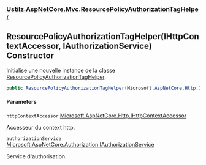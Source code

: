 ### [Ustilz.AspNetCore.Mvc](Ustilz.AspNetCore.Mvc.md 'Ustilz.AspNetCore.Mvc').[ResourcePolicyAuthorizationTagHelper](Ustilz.AspNetCore.Mvc.ResourcePolicyAuthorizationTagHelper.md 'Ustilz.AspNetCore.Mvc.ResourcePolicyAuthorizationTagHelper')

## ResourcePolicyAuthorizationTagHelper(IHttpContextAccessor, IAuthorizationService) Constructor

Initialise une nouvelle instance de la classe [ResourcePolicyAuthorizationTagHelper](Ustilz.AspNetCore.Mvc.ResourcePolicyAuthorizationTagHelper.md 'Ustilz.AspNetCore.Mvc.ResourcePolicyAuthorizationTagHelper').

```csharp
public ResourcePolicyAuthorizationTagHelper(Microsoft.AspNetCore.Http.IHttpContextAccessor httpContextAccessor, Microsoft.AspNetCore.Authorization.IAuthorizationService authorizationService);
```
#### Parameters

<a name='Ustilz.AspNetCore.Mvc.ResourcePolicyAuthorizationTagHelper.ResourcePolicyAuthorizationTagHelper(Microsoft.AspNetCore.Http.IHttpContextAccessor,Microsoft.AspNetCore.Authorization.IAuthorizationService).httpContextAccessor'></a>

`httpContextAccessor` [Microsoft.AspNetCore.Http.IHttpContextAccessor](https://docs.microsoft.com/en-us/dotnet/api/Microsoft.AspNetCore.Http.IHttpContextAccessor 'Microsoft.AspNetCore.Http.IHttpContextAccessor')

Accesseur du context http.

<a name='Ustilz.AspNetCore.Mvc.ResourcePolicyAuthorizationTagHelper.ResourcePolicyAuthorizationTagHelper(Microsoft.AspNetCore.Http.IHttpContextAccessor,Microsoft.AspNetCore.Authorization.IAuthorizationService).authorizationService'></a>

`authorizationService` [Microsoft.AspNetCore.Authorization.IAuthorizationService](https://docs.microsoft.com/en-us/dotnet/api/Microsoft.AspNetCore.Authorization.IAuthorizationService 'Microsoft.AspNetCore.Authorization.IAuthorizationService')

Service d'authorisation.